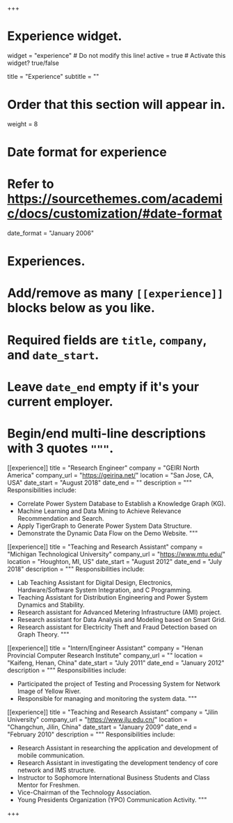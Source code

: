 +++
# Experience widget.
widget = "experience"  # Do not modify this line!
active = true  # Activate this widget? true/false

title = "Experience"
subtitle = ""

# Order that this section will appear in.
weight = 8

# Date format for experience
#   Refer to https://sourcethemes.com/academic/docs/customization/#date-format
date_format = "January 2006"

# Experiences.
#   Add/remove as many `[[experience]]` blocks below as you like.
#   Required fields are `title`, `company`, and `date_start`.
#   Leave `date_end` empty if it's your current employer.
#   Begin/end multi-line descriptions with 3 quotes `"""`.
[[experience]]
  title = "Research Engineer"
  company = "GEIRI North America"
  company_url = "https://geirina.net/"
  location = "San Jose, CA, USA"
  date_start = "August 2018"
  date_end = ""
  description = """
  Responsibilities include:
  
  * Correlate Power System Database to Establish a Knowledge Graph (KG).
  * Machine Learning and Data Mining to Achieve Relevance Recommendation and Search.
  * Apply TigerGraph to Generate Power System Data Structure.
  * Demonstrate the Dynamic Data Flow on the Demo Website.
  """

[[experience]]
  title = "Teaching and Research Assistant"
  company = "Michigan Technological University"
  company_url = "https://www.mtu.edu/"
  location = "Houghton, MI, US"
  date_start = "August 2012"
  date_end = "July 2018"
  description = """
  Responsibilities include:
  
  * Lab Teaching Assistant for Digital Design, Electronics, Hardware/Software System Integration, and C Programming.
  * Teaching Assistant for Distribution Engineering and Power System Dynamics and Stability.
  * Research assistant for Advanced Metering Infrastructure (AMI) project.
  * Research assistant for Data Analysis and Modeling based on Smart Grid.
  * Research assistant for Electricity Theft and Fraud Detection based on Graph Theory.
  """
  
[[experience]]
  title = "Intern/Engineer Assistant"
  company = "Henan Provincial Computer Research Institute"
  company_url = ""
  location = "Kaifeng, Henan, China"
  date_start = "July 2011"
  date_end = "January 2012"
  description = """
  Responsibilities include:
  
  * Participated the project of Testing and Processing System for Network Image of Yellow River.
  * Responsible for managing and monitoring the system data.
  """
  
[[experience]]
  title = "Teaching and Research Assistant"
  company = "Jilin University"
  company_url = "https://www.jlu.edu.cn/"
  location = "Changchun, Jilin, China"
  date_start = "January 2009"
  date_end = "February 2010"
  description = """
  Responsibilities include:
  
  * Research Assistant in researching the application and development of mobile communication.
  * Research Assistant in investigating the development tendency of core network and IMS structure.
  * Instructor to Sophomore International Business Students and Class Mentor for Freshmen.
  * Vice-Chairman of the Technology Association.
  * Young Presidents Organization (YPO) Communication Activity.
  """
  
+++
